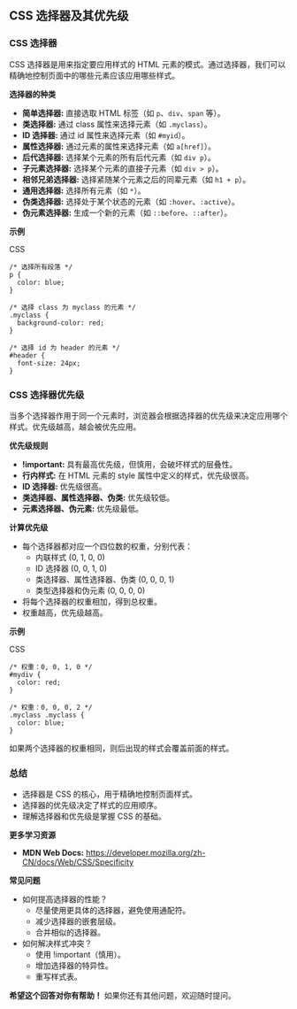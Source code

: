## CSS 选择器及其优先级

### CSS 选择器

CSS 选择器是用来指定要应用样式的 HTML 元素的模式。通过选择器，我们可以精确地控制页面中的哪些元素应该应用哪些样式。

**选择器的种类**

- **简单选择器:** 直接选取 HTML 标签（如 `p`、`div`、`span` 等）。
- **类选择器:** 通过 class 属性来选择元素（如 `.myclass`）。
- **ID 选择器:** 通过 id 属性来选择元素（如 `#myid`）。
- **属性选择器:** 通过元素的属性来选择元素（如 `a[href]`）。
- **后代选择器:** 选择某个元素的所有后代元素（如 `div p`）。
- **子元素选择器:** 选择某个元素的直接子元素（如 `div > p`）。
- **相邻兄弟选择器:** 选择紧随某个元素之后的同辈元素（如 `h1 + p`）。
- **通用选择器:** 选择所有元素（如 `*`）。
- **伪类选择器:** 选择处于某个状态的元素（如 `:hover`、`:active`）。
- **伪元素选择器:** 生成一个新的元素（如 `::before`、`::after`）。

**示例**

CSS

```
/* 选择所有段落 */
p {
  color: blue;
}

/* 选择 class 为 myclass 的元素 */
.myclass {
  background-color: red;
}

/* 选择 id 为 header 的元素 */
#header {
  font-size: 24px;
}
```

### CSS 选择器优先级

当多个选择器作用于同一个元素时，浏览器会根据选择器的优先级来决定应用哪个样式。优先级越高，越会被优先应用。

**优先级规则**

- **!important:** 具有最高优先级，但慎用，会破坏样式的层叠性。
- **行内样式:** 在 HTML 元素的 style 属性中定义的样式，优先级很高。
- **ID 选择器:** 优先级很高。
- **类选择器、属性选择器、伪类:** 优先级较低。
- **元素选择器、伪元素:** 优先级最低。

**计算优先级**

- 每个选择器都对应一个四位数的权重，分别代表： 
  - 内联样式 (0, 1, 0, 0)
  - ID 选择器 (0, 0, 1, 0)
  - 类选择器、属性选择器、伪类 (0, 0, 0, 1)
  - 类型选择器和伪元素 (0, 0, 0, 0)
- 将每个选择器的权重相加，得到总权重。
- 权重越高，优先级越高。

**示例**

CSS

```
/* 权重：0, 0, 1, 0 */
#mydiv {
  color: red;
}

/* 权重：0, 0, 0, 2 */
.myclass .myclass {
  color: blue;
}
```

如果两个选择器的权重相同，则后出现的样式会覆盖前面的样式。

### 总结

- 选择器是 CSS 的核心，用于精确地控制页面样式。
- 选择器的优先级决定了样式的应用顺序。
- 理解选择器和优先级是掌握 CSS 的基础。

**更多学习资源**

- **MDN Web Docs:** https://developer.mozilla.org/zh-CN/docs/Web/CSS/Specificity

**常见问题**

- 如何提高选择器的性能？
  - 尽量使用更具体的选择器，避免使用通配符。
  - 减少选择器的嵌套层级。
  - 合并相似的选择器。
- 如何解决样式冲突？
  - 使用 !important（慎用）。
  - 增加选择器的特异性。
  - 重写样式表。

**希望这个回答对你有帮助！** 如果你还有其他问题，欢迎随时提问。
